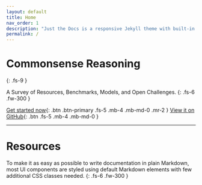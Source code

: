 ```yaml
---
layout: default
title: Home
nav_order: 1
description: "Just the Docs is a responsive Jekyll theme with built-in search that is easily customizable and hosted on GitHub Pages."
permalink: /
---
```


# Commonsense Reasoning
{: .fs-9 }

A Survey of Resources, Benchmarks, Models, and Open Challenges.
{: .fs-6 .fw-300 }

[Get started now](#getting-started){: .btn .btn-primary .fs-5 .mb-4 .mb-md-0 .mr-2 } [View it on GitHub](https://github.com/Commonsense-Run/commonsense-run.github.io){: .btn .fs-5 .mb-4 .mb-md-0 }

---

# Resources

To make it as easy as possible to write documentation in plain Markdown, most UI components are styled using default Markdown elements with few additional CSS classes needed.
{: .fs-6 .fw-300 }